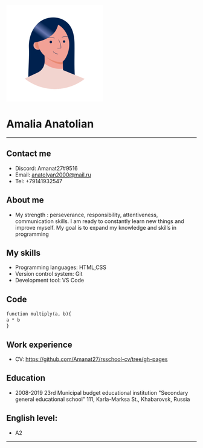![my avatar](photo/avatar.png)
# Amalia Anatolian
---
## Contact me
* Discord: Amanat27#9516
* Email: anatolyan2000@mail.ru
* Tel: +79141932547
## About me
* My strength :
perseverance, responsibility, attentiveness, communication skills.
I am ready to constantly learn new things and improve myself.
My goal is to expand my knowledge and skills in programming
## My skills
* Programming languages: HTML,CSS
* Version control system: Git
* Development tool: VS Code
## Code
    function multiply(a, b){
    a * b
    }
## Work experience
 * CV: https://github.com/Amanat27/rsschool-cv/tree/gh-pages
## Education
* 2008-2019
23rd Municipal budget educational institution "Secondary general educational school"
111, Karla-Marksa St., Khabarovsk, Russia
## English level: 
* A2

---
